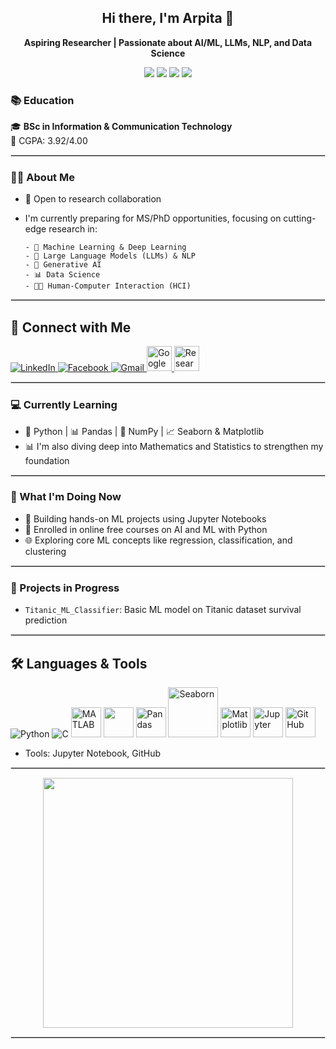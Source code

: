 ## <h2 align="center">Hi there, I'm Arpita 👋</h2>
<p align="center"><b> Aspiring Researcher | Passionate about AI/ML, LLMs, NLP, and Data Science</b></p>

<p align="center">
  <img src="https://img.shields.io/badge/GRE-310-blue" />
  <img src="https://img.shields.io/badge/IELTS-7.0-success" />
  <img src="https://img.shields.io/badge/Scholarship-🏅Vice%20Chancellor%202022,%202023-brightgreen" />
  <img src="https://img.shields.io/badge/Learning-Python%20%7C%20ML%20%7C%20LLMs-orange" />
</p>

### 📚 Education

🎓 **BSc in Information & Communication Technology**  
📍 CGPA: 3.92/4.00 

<hr style="border:1px solid lightgrey;"/>

### 👩‍🎓 About Me
- 🤝 Open to research collaboration
- I'm currently preparing for MS/PhD opportunities, focusing on cutting-edge research in:

      - 🤖 Machine Learning & Deep Learning  
      - 🧠 Large Language Models (LLMs) & NLP  
      - 🎨 Generative AI  
      - 📊 Data Science 
      - 👩‍💻 Human-Computer Interaction (HCI)

<hr style="border:1px solid lightgrey;"/>

## 📡 Connect with Me
<p align="left">
   <a href="https://www.linkedin.com/in/arpita-saha-3769551aa/" target="_blank">
    <img src="https://img.icons8.com/color/48/linkedin.png" alt="LinkedIn"/>
  </a>
  <a href="https://www.facebook.com/saha.arpita.2024/" target="_blank">
    <img src="https://img.icons8.com/color/48/facebook.png" alt="Facebook"/>
  </a>
  <a href="mailto:arpitasaha2041@gmail.com">
    <img src="https://img.icons8.com/color/48/gmail-new.png" alt="Gmail"/>
   </a>
  <a href="https://scholar.google.com/citations?user=HBB-dD0AAAAJ&hl=en" target="_blank">
  <img src="https://upload.wikimedia.org/wikipedia/commons/c/c7/Google_Scholar_logo.svg" alt="Google Scholar" width="40"/>
   </a>
   <a href="https://www.researchgate.net/profile/Arpita-Saha-15?ev=hdr_xprf" target="_blank">
  <img src="https://upload.wikimedia.org/wikipedia/commons/5/5e/ResearchGate_icon_SVG.svg" alt="ResearchGate" width="40"/>
</a>
</p>

<hr style="border:1px solid lightgrey;"/>

### 💻 Currently Learning
- 🐍 Python | 📊 Pandas | 🔢 NumPy | 📈 Seaborn & Matplotlib
- 📊 I'm also diving deep into Mathematics and Statistics to strengthen my foundation

<hr style="border:1px solid lightgrey;"/>

### 🔬 What I'm Doing Now
- 📓 Building hands-on ML projects using Jupyter Notebooks
- 📝 Enrolled in online free courses on AI and ML with Python
- 🌐 Exploring core ML concepts like regression, classification, and clustering

<hr style="border:1px solid lightgrey;"/>

### 🚧 Projects in Progress
- `Titanic_ML_Classifier`: Basic ML model on Titanic dataset survival prediction

<hr style="border:1px solid lightgrey;"/>

## 🛠️ Languages & Tools
<p>
  <img src="https://img.icons8.com/color/48/python.png" alt="Python"/>
  <img src="https://img.icons8.com/color/48/c-programming.png" alt="C"/>
  <img src="https://upload.wikimedia.org/wikipedia/commons/2/21/Matlab_Logo.png" alt="MATLAB" width="48"/>
  <img src="https://img.shields.io/badge/-NumPy-013243?style=flat-square&logo=numpy&logoColor=white" width="48"/>
  <img src="https://pandas.pydata.org/static/img/pandas_mark.svg" alt="Pandas" width="48"/>
  <img src="https://seaborn.pydata.org/_static/logo-wide-lightbg.svg" alt="Seaborn" width="80"/>
  <img src="https://upload.wikimedia.org/wikipedia/commons/8/84/Matplotlib_icon.svg" alt="Matplotlib" width="48"/>
  <img src="https://upload.wikimedia.org/wikipedia/commons/3/38/Jupyter_logo.svg" alt="Jupyter" width="48"/>
  <img src="https://cdn.jsdelivr.net/gh/devicons/devicon/icons/github/github-original.svg" alt="GitHub" width="48"/>
</p>

<!--### 🛠️ Tools & Skills
- Programming Languages: Python, C, MATLAB
- Libraries: NumPy, Pandas, Seaborn, Matplotlib--> <!--Scikit-learn-->
- Tools: Jupyter Notebook, <!--Git &--> GitHub
<!-- - Fields: ML, LLMs, NLP, Data Science, HCI, Explainable AI-->

<hr style="border:1px solid lightgrey;"/>

<p align="center">
  <img src="https://github-readme-stats.vercel.app/api?username=Arpita2041&show_icons=true&theme=default" width="400"/>
</p>



<hr style="border:1px solid lightgrey;"/>

<!--
- `llm-prompt-lab`: Small NLP project using GPT-style models
-  Prompt engineering demo with ChatGPT
-  Text classifier using Hugging Face Transformers 
- `covid19-data-eda`: Data analysis on COVID trends in Bangladesh  (COVID-19 dataset analysis using Pandas & Matplotlib)
- `ml-notes`: Learning notes on key AI/ML concepts     
-->


<!--
🔍 Performing exploratory data analysis (EDA) on public datasets
🧠 Experimenting with LLM prompts using 🧬 Hugging Face and OpenAI APIs
🧠 Deep diving into Generative AI, LLMs, and prompt engineering
🛠️ Practicing with small datasets and real-world problems
-->



<!--
**Arpita2041/Arpita2041** is a ✨ _special_ ✨ repository because its `README.md` (this file) appears on your GitHub profile.

Here are some ideas to get you started:

- 🔭 I’m currently working on ...
- 🌱 I’m currently learning ...
- 👯 I’m looking to collaborate on ...
- 🤔 I’m looking for help with ...
- 💬 Ask me about ...
- 📫 How to reach me: ...
- 😄 Pronouns: ...
- ⚡ Fun fact: ...
-->
